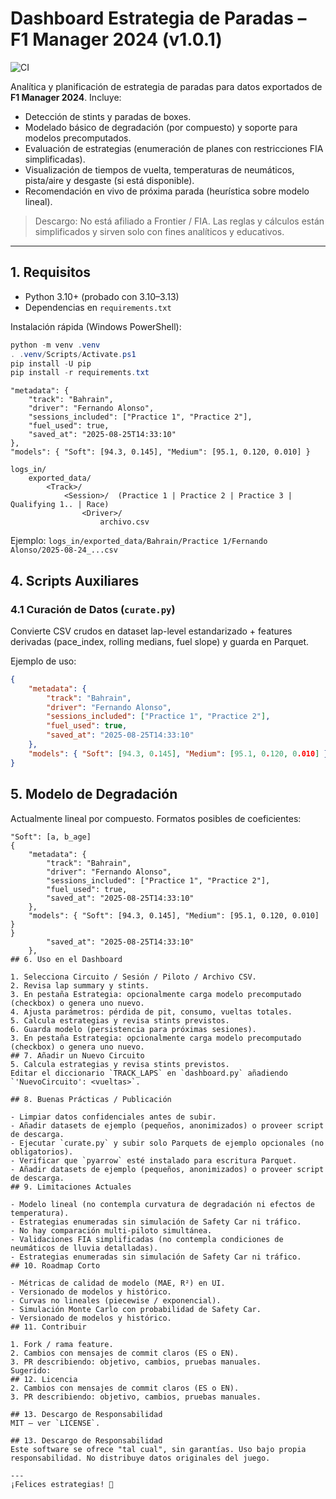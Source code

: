 # Dashboard Estrategia de Paradas – F1 Manager 2024 (v1.0.1)

![CI](https://github.com/doski2/f1_pitstop/actions/workflows/ci.yml/badge.svg)

Analítica y planificación de estrategia de paradas para datos exportados de **F1 Manager 2024**. Incluye:

- Detección de stints y paradas de boxes.
- Modelado básico de degradación (por compuesto) y soporte para modelos precomputados.
- Evaluación de estrategias (enumeración de planes con restricciones FIA simplificadas).
- Visualización de tiempos de vuelta, temperaturas de neumáticos, pista/aire y desgaste (si está disponible).
- Recomendación en vivo de próxima parada (heurística sobre modelo lineal).

> Descargo: No está afiliado a Frontier / FIA. Las reglas y cálculos están simplificados y sirven solo con fines analíticos y educativos.

---
## 1. Requisitos

- Python 3.10+ (probado con 3.10–3.13)
- Dependencias en `requirements.txt`

Instalación rápida (Windows PowerShell):

```powershell
python -m venv .venv
. .venv/Scripts/Activate.ps1
pip install -U pip
pip install -r requirements.txt
```

	"metadata": {
		"track": "Bahrain",
		"driver": "Fernando Alonso",
		"sessions_included": ["Practice 1", "Practice 2"],
		"fuel_used": true,
		"saved_at": "2025-08-25T14:33:10"
	},
	"models": { "Soft": [94.3, 0.145], "Medium": [95.1, 0.120, 0.010] }

```text
logs_in/
	exported_data/
		<Track>/
			<Session>/  (Practice 1 | Practice 2 | Practice 3 | Qualifying 1.. | Race)
				<Driver>/
					archivo.csv
```
Ejemplo: `logs_in/exported_data/Bahrain/Practice 1/Fernando Alonso/2025-08-24_...csv`

## 4. Scripts Auxiliares
### 4.1 Curación de Datos (`curate.py`)
Convierte CSV crudos en dataset lap-level estandarizado + features derivadas (pace_index, rolling medians, fuel slope) y guarda en Parquet.

Ejemplo de uso:

```json
{
	"metadata": {
		"track": "Bahrain",
		"driver": "Fernando Alonso",
		"sessions_included": ["Practice 1", "Practice 2"],
		"fuel_used": true,
		"saved_at": "2025-08-25T14:33:10"
	},
	"models": { "Soft": [94.3, 0.145], "Medium": [95.1, 0.120, 0.010] }
}
```
## 5. Modelo de Degradación
Actualmente lineal por compuesto. Formatos posibles de coeficientes:
 
```text
"Soft": [a, b_age]
{
	"metadata": {
		"track": "Bahrain",
		"driver": "Fernando Alonso",
		"sessions_included": ["Practice 1", "Practice 2"],
		"fuel_used": true,
		"saved_at": "2025-08-25T14:33:10"
	},
	"models": { "Soft": [94.3, 0.145], "Medium": [95.1, 0.120, 0.010] }
}
		"saved_at": "2025-08-25T14:33:10"
	},
## 6. Uso en el Dashboard

1. Selecciona Circuito / Sesión / Piloto / Archivo CSV.
2. Revisa lap summary y stints.
3. En pestaña Estrategia: opcionalmente carga modelo precomputado (checkbox) o genera uno nuevo.
4. Ajusta parámetros: pérdida de pit, consumo, vueltas totales.
5. Calcula estrategias y revisa stints previstos.
6. Guarda modelo (persistencia para próximas sesiones).
3. En pestaña Estrategia: opcionalmente carga modelo precomputado (checkbox) o genera uno nuevo.
## 7. Añadir un Nuevo Circuito
5. Calcula estrategias y revisa stints previstos.
Editar el diccionario `TRACK_LAPS` en `dashboard.py` añadiendo `'NuevoCircuito': <vueltas>`.

## 8. Buenas Prácticas / Publicación

- Limpiar datos confidenciales antes de subir.
- Añadir datasets de ejemplo (pequeños, anonimizados) o proveer script de descarga.
- Ejecutar `curate.py` y subir solo Parquets de ejemplo opcionales (no obligatorios).
- Verificar que `pyarrow` esté instalado para escritura Parquet.
- Añadir datasets de ejemplo (pequeños, anonimizados) o proveer script de descarga.
## 9. Limitaciones Actuales

- Modelo lineal (no contempla curvatura de degradación ni efectos de temperatura).
- Estrategias enumeradas sin simulación de Safety Car ni tráfico.
- No hay comparación multi-piloto simultánea.
- Validaciones FIA simplificadas (no contempla condiciones de neumáticos de lluvia detalladas).
- Estrategias enumeradas sin simulación de Safety Car ni tráfico.
## 10. Roadmap Corto

- Métricas de calidad de modelo (MAE, R²) en UI.
- Versionado de modelos y histórico.
- Curvas no lineales (piecewise / exponencial).
- Simulación Monte Carlo con probabilidad de Safety Car.
- Versionado de modelos y histórico.
## 11. Contribuir

1. Fork / rama feature.
2. Cambios con mensajes de commit claros (ES o EN).
3. PR describiendo: objetivo, cambios, pruebas manuales.
Sugerido:
## 12. Licencia
2. Cambios con mensajes de commit claros (ES o EN).
3. PR describiendo: objetivo, cambios, pruebas manuales.

## 13. Descargo de Responsabilidad
MIT – ver `LICENSE`.

## 13. Descargo de Responsabilidad
Este software se ofrece "tal cual", sin garantías. Uso bajo propia responsabilidad. No distribuye datos originales del juego.

---
¡Felices estrategias! 🏁
